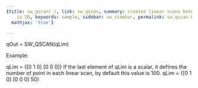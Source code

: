 ```yaml
---
{title: sw_qscan( ), link: sw_qscan, summary: creates linear scans between Q points
    in 3D, keywords: sample, sidebar: sw_sidebar, permalink: sw_qscan.html, folder: swfiles,
  mathjax: 'true'}

---
```

 
qOut = SW_QSCAN(qLim)
 
Example:
 
qLim = {[0 1 0] [0 0 0]}
If the last element of qLim is a scalar, it defines the number of point
in each linear scan, by default this value is 100.
qLim = {[0 1 0] [0 0 0] 50}
 

